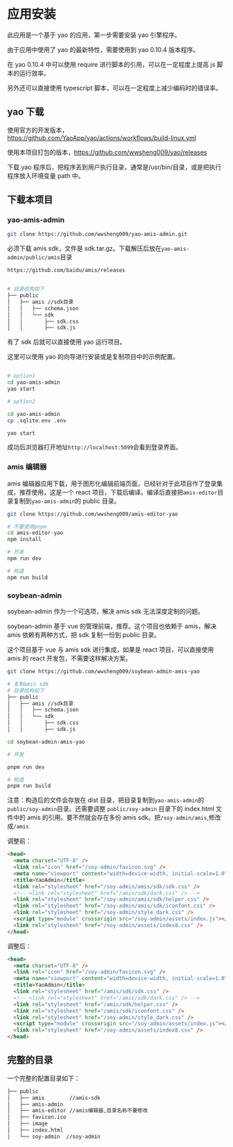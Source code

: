 # 应用安装

此应用是一个基于 yao 的应用，第一步需要安装 yao 引擎程序。

由于应用中使用了 yao 的最新特性，需要使用到 yao 0.10.4 版本程序。

在 yao 0.10.4 中可以使用 require 进行脚本的引用，可以在一定程度上提高 js 脚本的运行效率。

另外还可以直接使用 typescript 脚本，可以在一定程度上减少编码时的错误率。

## yao 下载

使用官方的开发版本，https://github.com/YaoApp/yao/actions/workflows/build-linux.yml

使用本项目打包的版本，https://github.com/wwsheng009/yao/releases

下载 yao 程序后，把程序丢到用户执行目录，通常是/usr/bin/目录，或是把执行程序放入环境变量 path 中。

## 下载本项目

### yao-amis-admin

```sh
git clone https://github.com/wwsheng009/yao-amis-admin.git
```

必须下载 amis sdk，文件是 sdk.tar.gz。下载解压后放在`yao-amis-admin/public/amis`目录

```sh
https://github.com/baidu/amis/releases


# 目录结构如下
├── public
│   ├── amis //sdk目录
│   │   ├── schema.json
│   │   └── sdk
│   │       ├── sdk.css
│   │       ├── sdk.js
```

有了 sdk 后就可以直接使用 yao 运行项目。

这里可以使用 yao 的向导进行安装或是复制项目中的示例配置。

```sh

# option1
cd yao-amis-admin
yao start

# option2

cd yao-amis-admin
cp .sqlite.env .env

yao start
```

成功后浏览器打开地址`http://localhost:5099`会看到登录界面。

### amis 编辑器

amis 编辑器应用下载，用于图形化编辑前端页面，已经针对于此项目作了登录集成，推荐使用，这是一个 react 项目，下载后编译。编译后直接把`amis-editor`目录复制到`yao-amis-admin`的 public 目录。

```sh
git clone https://github.com/wwsheng009/amis-editor-yao

# 不要使用pnpm
cd amis-editor-yao
npm install

# 开发
npm run dev

# 构造
npm run build
```

### soybean-admin

soybean-admin 作为一个可选项，解决 amis sdk 无法深度定制的问题。

soybean-admin 基于 vue 的管理前端，推荐。这个项目也依赖于 amis，解决 amis 依赖有两种方式，把 sdk 复制一份到 public 目录。

这个项目基于 vue 与 amis sdk 进行集成，如果是 react 项目，可以直接使用 amis 的 react 开发包，不需要这样解决方案。

```sh
git clone https://github.com/wwsheng009/soybean-admin-amis-yao

# 复制amis sdk
# 目录结构如下
├── public
│   ├── amis //sdk目录
│   │   ├── schema.json
│   │   └── sdk
│   │       ├── sdk.css
│   │       ├── sdk.js

cd soybean-admin-amis-yao

# 开发

pnpm run dev

# 构造
pnpm run build
```

注意：构造后的文件会存放在 dist 目录，把目录复制到`yao-amis-admin`的 `public/soy-admin`目录。还需要调整 `public/soy-admin` 目录下的 index.html 文件中的 amis 的引用。要不然就会存在多份 amis sdk。把`/soy-admin/amis`,修改成`/amis`

调整前：

```html
<head>
  <meta charset="UTF-8" />
  <link rel="icon" href="/soy-admin/favicon.svg" />
  <meta name="viewport" content="width=device-width, initial-scale=1.0" />
  <title>YaoAdmin</title>
  <link rel="stylesheet" href="/soy-admin/amis/sdk/sdk.css" />
  <!-- <link rel="stylesheet" href="/amis/sdk/dark.css" /> -->
  <link rel="stylesheet" href="/soy-admin/amis/sdk/helper.css" />
  <link rel="stylesheet" href="/soy-admin/amis/sdk/iconfont.css" />
  <link rel="stylesheet" href="/soy-admin/style_dark.css" />
  <script type="module" crossorigin src="/soy-admin/assets/index.js"></script>
  <link rel="stylesheet" href="/soy-admin/assets/index8.css" />
</head>
```

调整后：

```html
<head>
  <meta charset="UTF-8" />
  <link rel="icon" href="/soy-admin/favicon.svg" />
  <meta name="viewport" content="width=device-width, initial-scale=1.0" />
  <title>YaoAdmin</title>
  <link rel="stylesheet" href="/amis/sdk/sdk.css" />
  <!-- <link rel="stylesheet" href="/amis/sdk/dark.css" /> -->
  <link rel="stylesheet" href="/amis/sdk/helper.css" />
  <link rel="stylesheet" href="/amis/sdk/iconfont.css" />
  <link rel="stylesheet" href="/soy-admin/style_dark.css" />
  <script type="module" crossorigin src="/soy-admin/assets/index.js"></script>
  <link rel="stylesheet" href="/soy-admin/assets/index8.css" />
</head>
```

## 完整的目录

一个完整的配置目录如下：

```sh
├── public
│   ├── amis        //amis-sdk
│   ├── amis-admin
│   ├── amis-editor //amis编辑器,目录名称不要修改
│   ├── favicon.ico
│   ├── image
│   ├── index.html
│   └── soy-admin  //soy-admin
```
